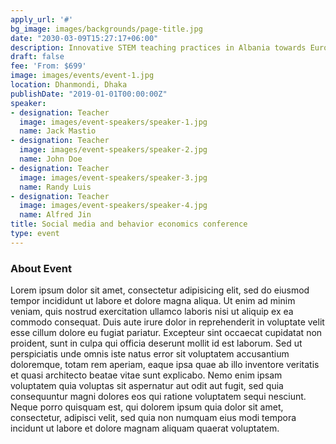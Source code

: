 ```yaml
---
apply_url: '#'
bg_image: images/backgrounds/page-title.jpg
date: "2030-03-09T15:27:17+06:00"
description: Innovative STEM teaching practices in Albania towards European Integration
draft: false
fee: 'From: $699'
image: images/events/event-1.jpg
location: Dhanmondi, Dhaka
publishDate: "2019-01-01T00:00:00Z"
speaker:
- designation: Teacher
  image: images/event-speakers/speaker-1.jpg
  name: Jack Mastio
- designation: Teacher
  image: images/event-speakers/speaker-2.jpg
  name: John Doe
- designation: Teacher
  image: images/event-speakers/speaker-3.jpg
  name: Randy Luis
- designation: Teacher
  image: images/event-speakers/speaker-4.jpg
  name: Alfred Jin
title: Social media and behavior economics conference
type: event
---
```


### About Event

Lorem ipsum dolor sit amet, consectetur adipisicing elit, sed do eiusmod tempor incididunt ut labore et dolore magna aliqua. Ut enim ad minim veniam, quis nostrud exercitation ullamco laboris nisi ut aliquip ex ea commodo consequat. Duis aute irure dolor in reprehenderit in voluptate velit esse cillum dolore eu fugiat  pariatur. Excepteur sint occaecat cupidatat non proident, sunt in culpa qui officia deserunt mollit id est laborum. Sed ut perspiciatis unde omnis iste natus error sit voluptatem accusantium doloremque, totam rem aperiam, eaque ipsa quae ab illo inventore veritatis et quasi architecto beatae vitae sunt explicabo. Nemo enim ipsam voluptatem quia voluptas sit aspernatur aut odit aut fugit, sed quia consequuntur magni dolores eos qui ratione voluptatem sequi nesciunt. Neque porro quisquam est, qui dolorem ipsum quia dolor sit amet, consectetur, adipisci velit, sed quia non numquam eius modi tempora incidunt ut labore et dolore magnam aliquam quaerat voluptatem.
